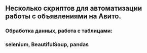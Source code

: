 ## Несколько скриптов для автоматизации работы с объявлениями на Авито.

### Обработка данных, работа с таблицами:

### selenium, BeautifulSoup, pandas
